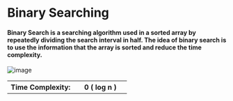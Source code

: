 # Binary Searching

#### Binary Search is a searching algorithm used in a sorted array by repeatedly dividing the search interval in half. The idea of binary search is to use the information that the array is sorted and reduce the time complexity.

![image](https://user-images.githubusercontent.com/72748315/208666726-c3e627b5-0d14-47a4-9557-f4ddbfc23007.png)

<table>
    <tr>
        <th>Time Complexity:<th>
        <th> 0 ( log n )<th>
    <tr>
</table>
